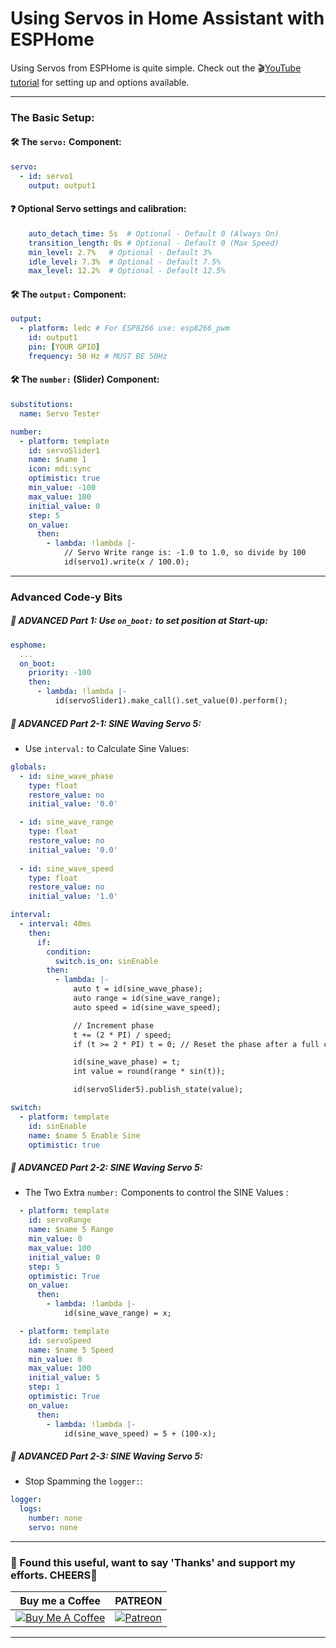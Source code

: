 # Using Servos in Home Assistant with ESPHome

Using Servos from ESPHome is quite simple. Check out the 🎬[YouTube tutorial](https://youtu.be/1f2tuS_PxIE) for setting up and options available.
___
### The Basic Setup:

#### 🛠 The `servo:` Component:
```yaml
servo:
  - id: servo1
    output: output1
```

#### ❓ Optional Servo settings and calibration:
```yaml
    auto_detach_time: 5s  # Optional - Default 0 (Always On)
    transition_length: 0s # Optional - Default 0 (Max Speed)
    min_level: 2.7%   # Optional - Default 3%
    idle_level: 7.3%  # Optional - Default 7.5%
    max_level: 12.2%  # Optional - Default 12.5%
```

#### 🛠 The `output:` Component:
```yaml
output:
  - platform: ledc # For ESP8266 use: esp8266_pwm
    id: output1
    pin: [YOUR GPIO]
    frequency: 50 Hz # MUST BE 50Hz
```

#### 🛠 The `number:` (Slider) Component:
```yaml
substitutions:
  name: Servo Tester
```

```yaml
number:
  - platform: template
    id: servoSlider1
    name: $name 1
    icon: mdi:sync
    optimistic: true
    min_value: -100
    max_value: 100
    initial_value: 0
    step: 5
    on_value:
      then:
        - lambda: !lambda |-
            // Servo Write range is: -1.0 to 1.0, so divide by 100
            id(servo1).write(x / 100.0);
```
___
### Advanced Code-y Bits
##### 🎁 ADVANCED Part 1: Use `on_boot:` to set position at Start-up:
```yaml
esphome:
  ...
  on_boot:
    priority: -100
    then:
      - lambda: !lambda |-
          id(servoSlider1).make_call().set_value(0).perform();
```

##### 🎁 ADVANCED Part 2-1: SINE Waving Servo 5:
- Use ``interval:`` to Calculate Sine Values:
```yaml
globals:
  - id: sine_wave_phase
    type: float
    restore_value: no
    initial_value: '0.0'

  - id: sine_wave_range
    type: float
    restore_value: no
    initial_value: '0.0'
  
  - id: sine_wave_speed
    type: float
    restore_value: no
    initial_value: '1.0'

interval:
  - interval: 40ms
    then:
      if:
        condition:
          switch.is_on: sinEnable
        then:
          - lambda: |-
              auto t = id(sine_wave_phase);
              auto range = id(sine_wave_range);
              auto speed = id(sine_wave_speed);

              // Increment phase
              t += (2 * PI) / speed;
              if (t >= 2 * PI) t = 0; // Reset the phase after a full cycle

              id(sine_wave_phase) = t;
              int value = round(range * sin(t));

              id(servoSlider5).publish_state(value);

switch:
  - platform: template
    id: sinEnable
    name: $name 5 Enable Sine
    optimistic: true
```

##### 🎁 ADVANCED Part 2-2: SINE Waving Servo 5:
- The Two Extra `number:` Components to control the SINE Values :
```yaml
  - platform: template
    id: servoRange
    name: $name 5 Range
    min_value: 0
    max_value: 100
    initial_value: 0
    step: 5
    optimistic: True
    on_value: 
      then:
        - lambda: !lambda |-
            id(sine_wave_range) = x;

  - platform: template
    id: servoSpeed
    name: $name 5 Speed
    min_value: 0
    max_value: 100
    initial_value: 5
    step: 1
    optimistic: True
    on_value: 
      then:
        - lambda: !lambda |-
            id(sine_wave_speed) = 5 + (100-x);
```
##### 🎁 ADVANCED Part 2-3: SINE Waving Servo 5:
- Stop Spamming the ``logger:``:
```yaml
logger:
  logs:
    number: none
    servo: none
```
---
### 🤝 Found this useful, want to say 'Thanks' and support my efforts. CHEERS🍺
| Buy me a Coffee | PATREON |
|-----------------|---------|
| [![Buy Me A Coffee](https://img.shields.io/badge/Buy%20Me%20A%20Coffee-donate-yellow.svg?style=flat-square&logo=buy-me-a-coffee)](https://www.buymeacoffee.com/3ative) | [![Patreon](https://img.shields.io/badge/Patreon-support-red.svg?style=flat-square&logo=patreon)](https://www.patreon.com/3ative) |
---
